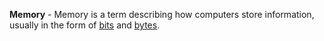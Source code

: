 **Memory** - Memory is a term describing how computers store information, usually in the form of [bits](docs/Resources/Glossary/Bit.md) and [bytes](docs/Resources/Glossary/Byte.md).